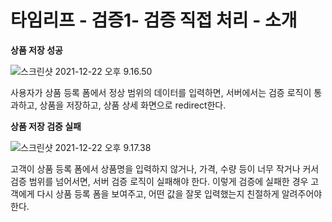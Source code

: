 # 타임리프 - 검증1- 검증 직접 처리 - 소개

**상품 저장 성공**

![스크린샷 2021-12-22 오후 9.16.50](../md-images/%E1%84%89%E1%85%B3%E1%84%8F%E1%85%B3%E1%84%85%E1%85%B5%E1%86%AB%E1%84%89%E1%85%A3%E1%86%BA%202021-12-22%20%E1%84%8B%E1%85%A9%E1%84%92%E1%85%AE%209.16.50.png)

사용자가 상품 등록 폼에서 정상 범위의 데이터를 입력하면, 서버에서는 검증 로직이 통과하고, 상품을 저장하고, 상품 상세 화면으로 redirect한다.



**상품 저장 검증 실패**

![스크린샷 2021-12-22 오후 9.17.38](../md-images/%E1%84%89%E1%85%B3%E1%84%8F%E1%85%B3%E1%84%85%E1%85%B5%E1%86%AB%E1%84%89%E1%85%A3%E1%86%BA%202021-12-22%20%E1%84%8B%E1%85%A9%E1%84%92%E1%85%AE%209.17.38.png)

고객이 상품 등록 폼에서 상품명을 입력하지 않거나, 가격, 수량 등이 너무 작거나 커서 검증 범위를 넘어서면, 서버 검증 로직이 실패해야 한다. 이렇게 검증에 실패한 경우 고객에게 다시 상품 등록 폼을 보여주고, 어떤 값을 잘못 입력했는지 친절하게 알려주어야 한다.

